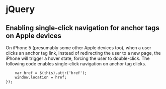# jQuery

## Enabling single-click navigation for anchor tags on Apple devices
On iPhone 5 (presumably some other Apple devices too), when a user clicks an anchor tag link, instead of redirecting the user to a new page, the iPhone will trigger a hover state, forcing the user to double-click. The following code enables single-click navigation on anchor tag clicks.

```$("a").on("click touchend", function () {
    var href = $(this).attr('href');
    window.location = href;
});
```